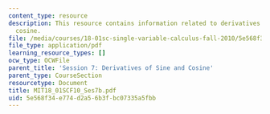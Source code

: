 ```yaml
---
content_type: resource
description: This resource contains information related to derivatives of sine and
  cosine.
file: /media/courses/18-01sc-single-variable-calculus-fall-2010/5e568f34e774d2a56b3fbc07335a5fbb_MIT18_01SCF10_Ses7b.pdf
file_type: application/pdf
learning_resource_types: []
ocw_type: OCWFile
parent_title: 'Session 7: Derivatives of Sine and Cosine'
parent_type: CourseSection
resourcetype: Document
title: MIT18_01SCF10_Ses7b.pdf
uid: 5e568f34-e774-d2a5-6b3f-bc07335a5fbb
---
```

